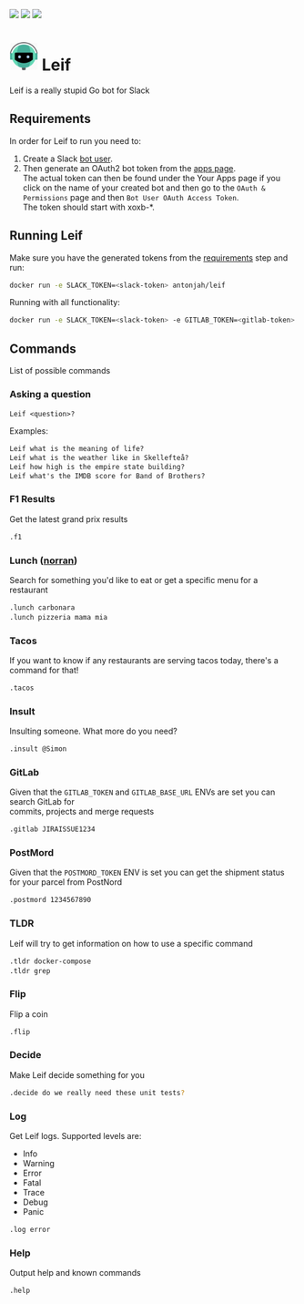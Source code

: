 [![](https://goreportcard.com/badge/antonjah/leif)](https://goreportcard.com/report/github.com/antonjah/leif "")
[![](https://img.shields.io/docker/pulls/antonjah/leif.svg)](https://microbadger.com/images/antonjah/leif "")
[![](https://images.microbadger.com/badges/version/antonjah/leif.svg)](https://microbadger.com/images/antonjah/leif "")

# <img src="assets/leif.png" width="50" height="50"/> Leif

Leif is a really stupid Go bot for Slack

## Requirements

In order for Leif to run you need to:

1. Create a Slack [bot user](https://api.slack.com/bot-users#creating-bot-user).  
2. Then generate an OAuth2 bot token from the [apps page](https://api.slack.com/apps).  
The actual token can then be found under the Your Apps page if you click on the name of your created bot and then go to the `OAuth & Permissions` page and then `Bot User OAuth Access Token`.  
The token should start with xoxb-*.

## Running Leif

Make sure you have the generated tokens from the [requirements](#requirements) step and run:

```bash
docker run -e SLACK_TOKEN=<slack-token> antonjah/leif
```

Running with all functionality:

```bash
docker run -e SLACK_TOKEN=<slack-token> -e GITLAB_TOKEN=<gitlab-token> -e GITLAB_BASE_URL=<url> -e POSTMORD_TOKEN=<postmord-token> antonjah/leif
```

## Commands

List of possible commands

### Asking a question

```text
Leif <question>?
```

Examples:

```text
Leif what is the meaning of life?
Leif what is the weather like in Skellefteå?
Leif how high is the empire state building?
Leif what's the IMDB score for Band of Brothers?
```

### F1 Results

Get the latest grand prix results

```bash
.f1
```

### Lunch ([norran](https://norran.se))

Search for something you'd like to eat or get a specific menu for a restaurant

```bash
.lunch carbonara
.lunch pizzeria mama mia
```

### Tacos

If you want to know if any restaurants are serving tacos today, there's a command for that!

```bash
.tacos
```

### Insult

Insulting someone. What more do you need?

```bash
.insult @Simon
```

### GitLab

Given that the `GITLAB_TOKEN` and `GITLAB_BASE_URL` ENVs are set you can search GitLab for  
commits, projects and merge requests

```bash
.gitlab JIRAISSUE1234
```

### PostMord

Given that the `POSTMORD_TOKEN` ENV is set you can get the shipment status for your parcel
from PostNord

```bash
.postmord 1234567890
```

### TLDR

Leif will try to get information on how to use a specific command

```bash
.tldr docker-compose
.tldr grep
```

### Flip

Flip a coin

```bash
.flip
```

### Decide

Make Leif decide something for you

```bash
.decide do we really need these unit tests?
```

### Log
Get Leif logs. Supported levels are:  
* Info
* Warning
* Error
* Fatal
* Trace
* Debug
* Panic

```bash
.log error
```

### Help

Output help and known commands

```bash
.help
```
